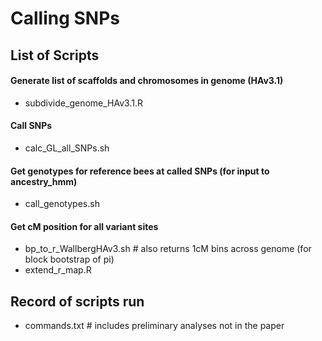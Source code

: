 # Calling SNPs
## List of Scripts
#### Generate list of scaffolds and chromosomes in genome (HAv3.1)
- subdivide_genome_HAv3.1.R
#### Call SNPs
- calc_GL_all_SNPs.sh
#### Get genotypes for reference bees at called SNPs (for input to ancestry\_hmm)
- call_genotypes.sh
#### Get cM position for all variant sites
- bp_to_r_WallbergHAv3.sh # also returns 1cM bins across genome (for block bootstrap of pi)
- extend_r_map.R

## Record of scripts run
- commands.txt # includes preliminary analyses not in the paper
